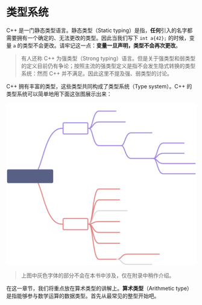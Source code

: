 
# 类型系统

C++ 是一门静态类型语言。静态类型（Static typing）是指，**任何**引入的名字都需要拥有一个确定的、无法更改的类型。因此当我们写下 `int a{42};` 的时候，变量 `a` 的类型不会更改。请牢记这一点：**变量一旦声明，类型不会再次更改**。

> 有人还称 C++ 为强类型（Strong typing）语言。但是关于强类型和弱类型的定义目前仍有争论；按照主流的强类型定义是指不会发生隐式转换的类型系统：然而 C++ 并不满足。因此这里不提及强、弱类型的讨论。

C++ 拥有丰富的类型，这些类型共同构成了类型系统（Type system）。C++ 的类型系统可以简单地用下面这张图展示出来：

<img src="/assets/typesystem.svg" alt="Type System">

> 上图中灰色字体的部分不会在本书中涉及，仅在附录中稍作介绍。

在这一章节，我们将重点放在算术类型的讲解上。**算术类型**（Arithmetic type）是指能够参与数学运算的数据类型。首先从最常见的整型开始吧。
